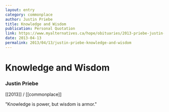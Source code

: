 ```yaml
---
layout: entry
category: commonplace
author: Justin Priebe
title: Knowledge and Wisdom
publication: Personal Quotation
link: https://www.myalternatives.ca/hope/obituaries/2013-priebe-justin-philip-henry
date: 2013-04-13
permalink: 2013/04/13/justin-priebe-knowledge-and-wisdom
---
```


# Knowledge and Wisdom

### Justin Priebe

[[2013]] / [[commonplace]]

"Knowledge is power, but wisdom is armor."